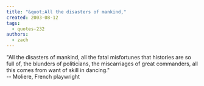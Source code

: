 ```yaml
---
title: "&quot;All the disasters of mankind,"
created: 2003-08-12
tags: 
  - quotes-232
authors: 
  - zach
---
```


"All the disasters of mankind, all the fatal misfortunes that histories are so full of, the blunders of politicians, the miscarriages of great commanders, all this comes from want of skill in dancing."  
\-- Moliere, French playwright
